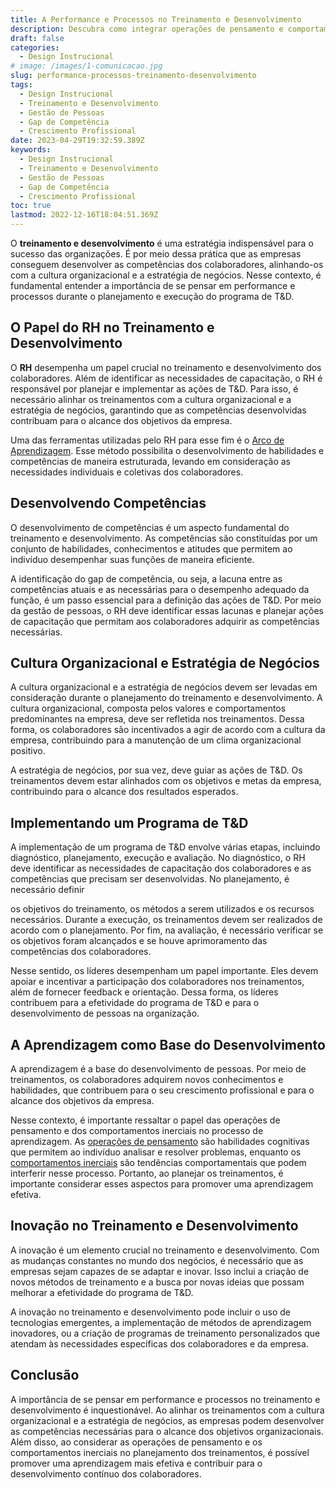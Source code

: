 ```yaml
---
title: A Performance e Processos no Treinamento e Desenvolvimento
description: Descubra como integrar operações de pensamento e comportamentos inerciais no treinamento e desenvolvimento para impulsionar a performance organizacional.
draft: false
categories:
  - Design Instrucional
# image: /images/1-comunicacao.jpg
slug: performance-processos-treinamento-desenvolvimento
tags:
  - Design Instrucional
  - Treinamento e Desenvolvimento
  - Gestão de Pessoas
  - Gap de Competência
  - Crescimento Profissional
date: 2023-04-29T19:32:59.389Z
keywords:
  - Design Instrucional
  - Treinamento e Desenvolvimento
  - Gestão de Pessoas
  - Gap de Competência
  - Crescimento Profissional
toc: true
lastmod: 2022-12-16T18:04:51.369Z
---
```


O **treinamento e desenvolvimento** é uma estratégia indispensável para o sucesso das organizações. É por meio dessa prática que as empresas conseguem desenvolver as competências dos colaboradores, alinhando-os com a cultura organizacional e a estratégia de negócios. Nesse contexto, é fundamental entender a importância de se pensar em performance e processos durante o planejamento e execução do programa de T&D.

## **O Papel do RH no Treinamento e Desenvolvimento**

O **RH** desempenha um papel crucial no treinamento e desenvolvimento dos colaboradores. Além de identificar as necessidades de capacitação, o RH é responsável por planejar e implementar as ações de T&D. Para isso, é necessário alinhar os treinamentos com a cultura organizacional e a estratégia de negócios, garantindo que as competências desenvolvidas contribuam para o alcance dos objetivos da empresa.

Uma das ferramentas utilizadas pelo RH para esse fim é o [Arco de Aprendizagem](https://d4t.dev/notes/Design-4-Thinking/Dia-a-dia-do-Designer-Instrucional/Arco-de-aprendizagem/). Esse método possibilita o desenvolvimento de habilidades e competências de maneira estruturada, levando em consideração as necessidades individuais e coletivas dos colaboradores.

## **Desenvolvendo Competências**

O desenvolvimento de competências é um aspecto fundamental do treinamento e desenvolvimento. As competências são constituídas por um conjunto de habilidades, conhecimentos e atitudes que permitem ao indivíduo desempenhar suas funções de maneira eficiente.

A identificação do gap de competência, ou seja, a lacuna entre as competências atuais e as necessárias para o desempenho adequado da função, é um passo essencial para a definição das ações de T&D. Por meio da gestão de pessoas, o RH deve identificar essas lacunas e planejar ações de capacitação que permitam aos colaboradores adquirir as competências necessárias.

## **Cultura Organizacional e Estratégia de Negócios**

A cultura organizacional e a estratégia de negócios devem ser levadas em consideração durante o planejamento do treinamento e desenvolvimento. A cultura organizacional, composta pelos valores e comportamentos predominantes na empresa, deve ser refletida nos treinamentos. Dessa forma, os colaboradores são incentivados a agir de acordo com a cultura da empresa, contribuindo para a manutenção de um clima organizacional positivo.

A estratégia de negócios, por sua vez, deve guiar as ações de T&D. Os treinamentos devem estar alinhados com os objetivos e metas da empresa, contribuindo para o alcance dos resultados esperados.

## **Implementando um Programa de T&D**

A implementação de um programa de T&D envolve várias etapas, incluindo diagnóstico, planejamento, execução e avaliação. No diagnóstico, o RH deve identificar as necessidades de capacitação dos colaboradores e as competências que precisam ser desenvolvidas. No planejamento, é necessário definir

os objetivos do treinamento, os métodos a serem utilizados e os recursos necessários. Durante a execução, os treinamentos devem ser realizados de acordo com o planejamento. Por fim, na avaliação, é necessário verificar se os objetivos foram alcançados e se houve aprimoramento das competências dos colaboradores.

Nesse sentido, os líderes desempenham um papel importante. Eles devem apoiar e incentivar a participação dos colaboradores nos treinamentos, além de fornecer feedback e orientação. Dessa forma, os líderes contribuem para a efetividade do programa de T&D e para o desenvolvimento de pessoas na organização.

## **A Aprendizagem como Base do Desenvolvimento**

A aprendizagem é a base do desenvolvimento de pessoas. Por meio de treinamentos, os colaboradores adquirem novos conhecimentos e habilidades, que contribuem para o seu crescimento profissional e para o alcance dos objetivos da empresa.

Nesse contexto, é importante ressaltar o papel das operações de pensamento e dos comportamentos inerciais no processo de aprendizagem. As [operações de pensamento](https://d4t.dev/notes/Design-4-Thinking/Opera%C3%A7%C3%B5es-de-Pensamento/Opera%C3%A7%C3%B5es-de-Pensamento/) são habilidades cognitivas que permitem ao indivíduo analisar e resolver problemas, enquanto os [comportamentos inerciais](https://d4t.dev/notes/Design-4-Thinking/Comportamentos-Inerciais/Comportamentos-Inerciais/) são tendências comportamentais que podem interferir nesse processo. Portanto, ao planejar os treinamentos, é importante considerar esses aspectos para promover uma aprendizagem efetiva.

## **Inovação no Treinamento e Desenvolvimento**

A inovação é um elemento crucial no treinamento e desenvolvimento. Com as mudanças constantes no mundo dos negócios, é necessário que as empresas sejam capazes de se adaptar e inovar. Isso inclui a criação de novos métodos de treinamento e a busca por novas ideias que possam melhorar a efetividade do programa de T&D.

A inovação no treinamento e desenvolvimento pode incluir o uso de tecnologias emergentes, a implementação de métodos de aprendizagem inovadores, ou a criação de programas de treinamento personalizados que atendam às necessidades específicas dos colaboradores e da empresa.

## **Conclusão**

A importância de se pensar em performance e processos no treinamento e desenvolvimento é inquestionável. Ao alinhar os treinamentos com a cultura organizacional e a estratégia de negócios, as empresas podem desenvolver as competências necessárias para o alcance dos objetivos organizacionais. Além disso, ao considerar as operações de pensamento e os comportamentos inerciais no planejamento dos treinamentos, é possível promover uma aprendizagem mais efetiva e contribuir para o desenvolvimento contínuo dos colaboradores.